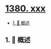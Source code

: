 # [1380. xxx](https://github.com/Tdahuyou/TNotes.leetcode/tree/main/notes/1380.%20xxx)

<!-- region:toc -->

- [1. 📝 概述](#1--概述)

<!-- endregion:toc -->

## 1. 📝 概述
